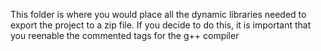 This folder is where you would place all the dynamic libraries needed to export the project to a zip file.
If you decide to do this, it is important that you reenable the commented tags for the g++ compiler